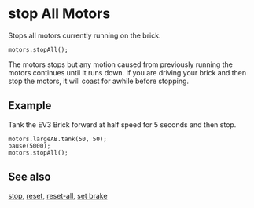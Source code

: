 # stop All Motors

Stops all motors currently running on the brick.

```sig
motors.stopAll();
```

The motors stops but any motion caused from previously running the motors continues until it runs down. If you are driving your brick and then stop the motors, it will coast for awhile before stopping. 

## Example

Tank the EV3 Brick forward at half speed for 5 seconds and then stop.

```blocks
motors.largeAB.tank(50, 50);
pause(5000);
motors.stopAll();
```

## See also

[stop](/reference/motors/motor/stop), 
[reset](/reference/motors/motor/reset),
[reset-all](/reference/motors/motor/reset-all),
[set brake](/reference/motors/motor/set-brake)